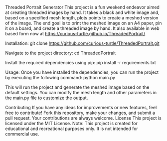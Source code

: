 Threaded Portrait Generator
This project is a fun weekend endeavor aimed at creating threaded images by hand. It takes a black and white image and, based on a specified mesh length, plots points to create a meshed version of the image.
The end goal is to print the meshed image on an A4 paper, pin it on a board, and create a threaded image by hand.
It also available in web based form now at https://curious-turtle.github.io/ThreadedPortrait/

Installation:
git clone https://github.com/curious-turtle/ThreadedPortrait.git

Navigate to the project directory:
cd ThreadedPortrait

Install the required dependencies using pip:
pip install -r requirements.txt

Usage:
Once you have installed the dependencies, you can run the project by executing the following command:
python main.py

This will run the project and generate the meshed image based on the default settings. You can modify the mesh length and other parameters in the main.py file to customize the output.

Contributing
If you have any ideas for improvements or new features, feel free to contribute! Fork this repository, make your changes, and submit a pull request. Your contributions are always welcome.
License
This project is licensed under the MIT License.
Note: This project is created for educational and recreational purposes only. It is not intended for commercial use.
